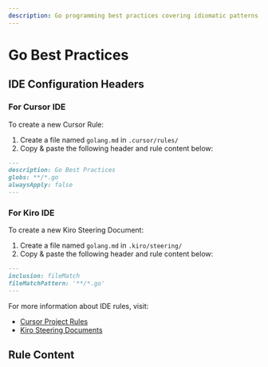 ```yaml
---
description: Go programming best practices covering idiomatic patterns, concurrency, and efficient service development.
---
```


# Go Best Practices

## IDE Configuration Headers

### For Cursor IDE

To create a new Cursor Rule:

1. Create a file named `golang.md` in `.cursor/rules/`
2. Copy & paste the following header and rule content below:

```markdown
---
description: Go Best Practices
globs: **/*.go
alwaysApply: false
---
```

### For Kiro IDE

To create a new Kiro Steering Document:

1. Create a file named `golang.md` in `.kiro/steering/`
2. Copy & paste the following header and rule content below:

```markdown
---
inclusion: fileMatch
fileMatchPattern: '**/*.go'
---
```

For more information about IDE rules, visit:
- [Cursor Project Rules](https://docs.cursor.com/context/rules#project-rules)
- [Kiro Steering Documents](https://github.com/kirolabs/kiro)

## Rule Content

